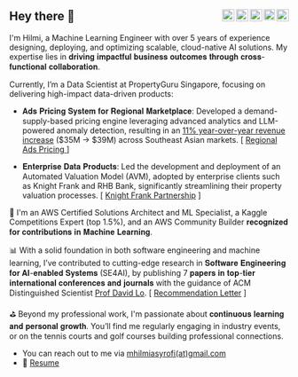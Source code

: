<h2> 
  Hey there 👋
  <a href="https://vbr.nathanchung.dev/badge?page_id=mhilmiasyrofi.mhilmiasyrofi&style=for-the-badge&logo=Github">
    <img align="right" height="22px" src="https://vbr.nathanchung.dev/badge?page_id=mhilmiasyrofi.mhilmiasyrofi&style=for-the-badge&logo=Github" />
  </a>
  <a href="https://scholar.google.com/citations?hl=en&gmla=AHoSzlVjlJfs9P5F7daxNp8ox9wq_Q8KX_J9v7JKRxiSyoHyzck5IJ-ymOODTLiaDxOzn2jiYqA6uSFGDfCuk63g7swb&user=6F-76moAAAAJ">
    <img align="right" height="20px" src="https://upload.wikimedia.org/wikipedia/commons/2/28/Google_Scholar_logo.png" />
  </a>
  <a href="https://leetcode.com/mhilmiasyrofi/">
    <img align="right" height="22px" src="https://upload.wikimedia.org/wikipedia/commons/0/0a/LeetCode_Logo_black_with_text.svg" />
  </a>
  <a href="https://www.kaggle.com/mhilmiasyrofi">
    <img align="right" height="22px" src="https://upload.wikimedia.org/wikipedia/commons/7/7c/Kaggle_logo.png" />
  </a>
  <a href="https://www.linkedin.com/in/mhilmiasyrofi/">
    <img align="right" height="22px" src="https://upload.wikimedia.org/wikipedia/commons/0/01/LinkedIn_Logo.svg" />
  </a>
</h2>

I'm Hilmi, a Machine Learning Engineer with over 5 years of experience designing, deploying, and optimizing scalable, cloud-native AI solutions. My expertise lies in 𝐝𝐫𝐢𝐯𝐢𝐧𝐠 𝐢𝐦𝐩𝐚𝐜𝐭𝐟𝐮𝐥 𝐛𝐮𝐬𝐢𝐧𝐞𝐬𝐬 𝐨𝐮𝐭𝐜𝐨𝐦𝐞𝐬 𝐭𝐡𝐫𝐨𝐮𝐠𝐡 𝐜𝐫𝐨𝐬𝐬-𝐟𝐮𝐧𝐜𝐭𝐢𝐨𝐧𝐚𝐥 𝐜𝐨𝐥𝐥𝐚𝐛𝐨𝐫𝐚𝐭𝐢𝐨𝐧.

Currently, I’m a Data Scientist at PropertyGuru Singapore, focusing on delivering high-impact data-driven products:

- 𝐀𝐝𝐬 𝐏𝐫𝐢𝐜𝐢𝐧𝐠 𝐒𝐲𝐬𝐭𝐞𝐦 𝐟𝐨𝐫 𝐑𝐞𝐠𝐢𝐨𝐧𝐚𝐥 𝐌𝐚𝐫𝐤𝐞𝐭𝐩𝐥𝐚𝐜𝐞: Developed a demand-supply-based pricing engine leveraging advanced analytics and LLM-powered anomaly detection, resulting in an [11% year-over-year revenue increase](https://www.propertygurugroup.com/newsroom/propertyguru-reports-second-quarter-2024-results/#:~:text=Marketplaces%20revenues%20increased%2011%25%20year%20over%20year) ($35M → $39M) across Southeast Asian markets. [ [ Regional Ads Pricing ](https://www.linkedin.com/posts/mhilmiasyrofi_createwhatsnext-wearegurus-activity-7246466001024794624-JoZF/) ]

- 𝐄𝐧𝐭𝐞𝐫𝐩𝐫𝐢𝐬𝐞 𝐃𝐚𝐭𝐚 𝐏𝐫𝐨𝐝𝐮𝐜𝐭𝐬: Led the development and deployment of an Automated Valuation Model (AVM), adopted by enterprise clients such as Knight Frank and RHB Bank, significantly streamlining their property valuation processes. [ [Knight Frank Partnership](https://www.linkedin.com/posts/propertyguru-for-business_knightfrank-knightfrankmalaysia-partnersinproperty-activity-7051361835786129408-xYZc/) ]

🏅 I'm an AWS Certified Solutions Architect and ML Specialist, a Kaggle Competitions Expert (top 1.5%), and an AWS Community Builder 𝐫𝐞𝐜𝐨𝐠𝐧𝐢𝐳𝐞𝐝 𝐟𝐨𝐫 𝐜𝐨𝐧𝐭𝐫𝐢𝐛𝐮𝐭𝐢𝐨𝐧𝐬 𝐢𝐧 𝐌𝐚𝐜𝐡𝐢𝐧𝐞 𝐋𝐞𝐚𝐫𝐧𝐢𝐧𝐠.

📊 With a solid foundation in both software engineering and machine learning, I’ve contributed to cutting-edge research in 𝐒𝐨𝐟𝐭𝐰𝐚𝐫𝐞 𝐄𝐧𝐠𝐢𝐧𝐞𝐞𝐫𝐢𝐧𝐠 𝐟𝐨𝐫 𝐀𝐈-𝐞𝐧𝐚𝐛𝐥𝐞𝐝 𝐒𝐲𝐬𝐭𝐞𝐦𝐬 (SE4AI), by publishing 7 𝐩𝐚𝐩𝐞𝐫𝐬 𝐢𝐧 𝐭𝐨𝐩-𝐭𝐢𝐞𝐫 𝐢𝐧𝐭𝐞𝐫𝐧𝐚𝐭𝐢𝐨𝐧𝐚𝐥 𝐜𝐨𝐧𝐟𝐞𝐫𝐞𝐧𝐜𝐞𝐬 𝐚𝐧𝐝 𝐣𝐨𝐮𝐫𝐧𝐚𝐥𝐬 with the guidance of ACM Distinguished Scientist [Prof David Lo](https://scholar.google.com/citations?user=Ra4bt-oAAAAJ&hl=en). [ [Recommendation Letter](https://drive.google.com/file/d/1qCdfXv_gRqM1UB9iHie23PyrVX36dK8G/view) ]

⛳ Beyond my professional work, I'm passionate about 𝐜𝐨𝐧𝐭𝐢𝐧𝐮𝐨𝐮𝐬 𝐥𝐞𝐚𝐫𝐧𝐢𝐧𝐠 𝐚𝐧𝐝 𝐩𝐞𝐫𝐬𝐨𝐧𝐚𝐥 𝐠𝐫𝐨𝐰𝐭𝐡. You’ll find me regularly engaging in industry events, or on the tennis courts and golf courses building professional connections.

-  You can reach out to me via [mhilmiasyrofi(at)gmail.com](mailto:mhilmiasyrofi@gmail.com)
- 📝 [Resume](https://mhilmiasyrofi.github.io/files/Resume.pdf)
